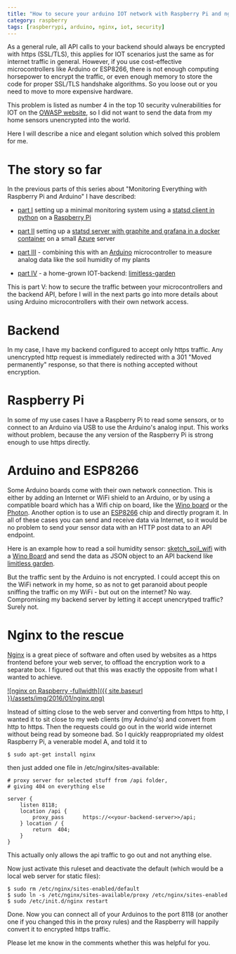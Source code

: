 ```yaml
---
title: "How to secure your arduino IOT network with Raspberry Pi and nginx"
category: raspberry 
tags: [raspberrypi, arduino, nginx, iot, security]
---
```


As a general rule, all API calls to your backend should always be
encrypted with https (SSL/TLS), this applies for IOT scenarios just the same
 as for internet traffic in general. However, if you use
cost-effective microcontrollers like Arduino or ESP8266, there is
not enough computing horsepower to encrypt the traffic, or even
enough memory to store the code for proper SSL/TLS handshake
algorithms. So you loose out or you need to move to more expensive
hardware.

This problem is listed as number 4 in the top 10 security vulnerabilities
for IOT on the [OWASP
website](https://www.owasp.org/images/8/8e/Infographic-v1.jpg), so
I did not want to send the data from my home sensors unencrypted
into the world.

Here I will describe a nice and elegant solution which solved this
problem for me.

# The story so far

In the previous parts of this series about "Monitoring Everything
with Raspberry Pi and Arduino" I have described:

- [part I](/raspberry/2015/07/18/Raspberry-Pi-Monitoring-With-Statsd/)
setting up a minimal monitoring system using a [statsd client in
python](https://pypi.python.org/pypi/statsd) on a [Raspberry
Pi](https://www.raspberrypi.org/)

- [part II](/linux/2015/08/08/statsd-docker/) setting up a [statsd
server with graphite and grafana in a docker
container](https://github.com/abarbanell/docker-grafana-graphite)
on a small [Azure](http://www.azure.com) server

- [part
III](http://blog.abarbanell.de/raspberry/2015/08/16/raspberry-arduino/) -
combining this with an [Arduino](http://www.arduino.cc) microcontroller
to measure analog data like the soil humidity of my plants

- [part IV](/raspberry/2015/12/30/monitoring-iot-backend) - a
home-grown IOT-backend:
[limitless-garden](https://github.com/abarbanell/limitless-garden)

This is part V: how to secure the traffic between your microcontrollers
and the backend API, before I will in the next parts go into more details
about using Arduino microcontrollers with their own network access.

# Backend

In my case, I have my backend configured to accept only https
traffic. Any unencrypted http request is immediately redirected
with a 301 "Moved permanently" response, so that there is nothing
accepted without encryption.

# Raspberry Pi

In some of my use cases I have a Raspberry Pi to read some sensors,
or to connect to an Arduino via USB to use the Arduino's analog
input. This works without problem, because the any version of the 
Raspberry Pi is strong enough to use https directly.

# Arduino and ESP8266

Some Arduino boards come with their own network connection. This
is either by adding an Internet or WiFi shield to an Arduino, or by
using a compatible board which has a Wifi chip on board, like
the [Wino board](http://www.wino-board.com) or the
[Photon](https://store.particle.io/collections/photon). Another
option is to use an [ESP8266](https://en.wikipedia.org/wiki/ESP8266)
 chip and directly program it. In all
of these cases you can send and receive data via Internet, so it would
be no problem to send your sensor data with an HTTP post data to
an API endpoint.

Here is an example how to read a soil humidity
sensor: [sketch_soil_wifi](https://github.com/abarbanell/arduino-wino/tree/master/sketch_soil_wifi)
 with a [Wino Board](http://wino-board.com) and send the data as
 JSON object to an API backend like
[limitless garden](https://github.com/abarbanell/limitless-garden).

But the traffic sent by the Arduino is not encrypted. I could accept
this on the WiFi network in my home, so as not to get paranoid about
people sniffing the traffic on my WiFi - but out on the internet?
No way. Compromising my backend server by letting it accept unencrytped
traffic? Surely not.

# Nginx to the rescue

[Nginx](http://nginx.org/en/) is a great piece of software and often used by
websites as a https frontend before your web server, to offload the
encryption work to a separate box. I figured out that this was
exactly the opposite from what I wanted to achieve.

[![nginx on Raspberry -fullwidth]({{ site.baseurl }}/assets/img/2016/01/nginx.png)](https://github.com/abarbanell/limitless-garden)

Instead of sitting close to the web server and converting from https
to http, I wanted it to sit close to my web clients (my Arduino's)
and convert from http to https. Then the requests could go out in
the world wide internet without being read by someone bad. So I quickly
reappropriated my oldest Raspberry Pi, a venerable model A, and told
it to

``` 
$ sudo apt-get install nginx 
```

then just added one file in /etc/nginx/sites-available:

``` 
# proxy server for selected stuff from /api folder, 
# giving 404 on everything else

server {
	listen 8118; 
	location /api {
		proxy_pass      https://<<your-backend-server>>/api;
	} location / {
		return  404;
	}
} 
```

This actually only allows the api traffic to go out and not anything
else.

Now just activate this ruleset and deactivate the default (which
would be a local web server for static files):

```
$ sudo rm /etc/nginx/sites-enabled/default 
$ sudo ln -s /etc/nginx/sites-available/proxy /etc/nginx/sites-enabled 
$ sudo /etc/init.d/nginx restart 
```

Done. Now you can connect all of your Arduinos to the port 8118
(or another one if you changed this in the proxy rules) and the
Raspberry will happily convert it to encrypted https traffic.

Please let me know in the comments whether this was helpful for
you.


